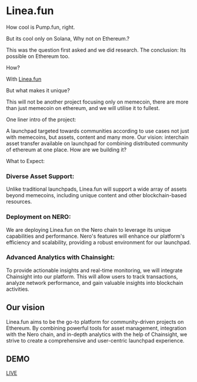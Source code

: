 
# Linea.fun

How cool is Pump.fun, right.

But its cool only on Solana, Why not on Ethereum.?

This was the question first asked and we did research. The conclusion: Its possible on Ethereum too. 

How? 

With [Linea.fun](https://Linea.fun)

But what makes it unique?

This will not be another project focusing only on memecoin, there are more than just memecoin on ethereum, and we will utilise it to fullest.

One liner intro of the project:

A launchpad targeted towards communities according to use cases not just with memecoins, but assets, content and many more. Our vision: interchain asset transfer available on launchpad for combining distributed community of ethereum at one place. How are we building it?

What to Expect:

### Diverse Asset Support: 
Unlike traditional launchpads, Linea.fun will support a wide array of assets beyond memecoins, including unique content and other blockchain-based resources.

### Deployment on NERO: 
We are deploying Linea.fun on the Nero chain to leverage its unique capabilities and performance. Nero's features will enhance our platform's efficiency and scalability, providing a robust environment for our launchpad.

### Advanced Analytics with Chainsight: 
To provide actionable insights and real-time monitoring, we will integrate Chainsight into our platform. This will allow users to track transactions, analyze network performance, and gain valuable insights into blockchain activities.

## Our vision
Linea.fun aims to be the go-to platform for community-driven projects on Ethereum. By combining powerful tools for asset management, integration with the Nero chain, and in-depth analytics with the help of Chainsight, we strive to create a comprehensive and user-centric launchpad experience.

## DEMO
[LIVE](https://Linea.fun)
